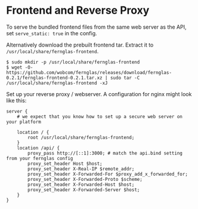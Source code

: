 # Frontend and Reverse Proxy

To serve the bundled frontend files from the same web server as the API, set `serve_static: true` in the config.

Alternatively download the prebuilt frontend tar.
Extract it to `/usr/local/share/fernglas-frontend`.

```
$ sudo mkdir -p /usr/local/share/fernglas-frontend
$ wget -O- https://github.com/wobcom/fernglas/releases/download/fernglas-0.2.1/fernglas-frontend-0.2.1.tar.xz | sudo tar -C /usr/local/share/fernglas-frontend -xJ
```

Set up your reverse proxy / webserver.
A configuration for nginx might look like this:

```
server {
	# we expect that you know how to set up a secure web server on your platform

	location / {
		root /usr/local/share/fernglas-frontend;
	}
	location /api/ {
		proxy_pass http://[::1]:3000; # match the api.bind setting from your fernglas config
		proxy_set_header Host $host;
		proxy_set_header X-Real-IP $remote_addr;
		proxy_set_header X-Forwarded-For $proxy_add_x_forwarded_for;
		proxy_set_header X-Forwarded-Proto $scheme;
		proxy_set_header X-Forwarded-Host $host;
		proxy_set_header X-Forwarded-Server $host;
	}
}
```
